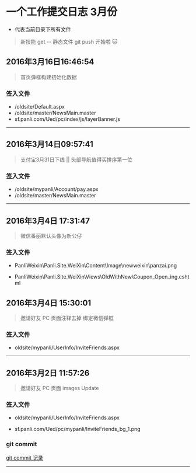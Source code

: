 # 一个工作提交日志 3月份

* 代表当前目录下所有文件

>新技能 get -- 静态文件 git push 开始啦 :cat:

## 2016年3月16日16:46:54

> 首页弹框构建初始化数据

### 签入文件

- /oldsite/Default.aspx
- /oldsite/master/NewsMain.master
- sf.panli.com/Ued/pc/index/js/layerBanner.js

---



## 2016年3月14日09:57:41

> 支付宝3月31日下线  || 头部导航值得买排序第一位


### 签入文件

- /oldsite/mypanli/Account/pay.aspx
- /oldsite/master/NewsMain.master

---


## 2016年3月4日 17:31:47

> 微信番丽默认头像为新公仔

### 签入文件

- PanliWeixin\Panli.Site.WeiXin\Content\Image\newweixin\panzai.png

- PanliWeixin\Panli.Site.WeiXin\Views\OldWithNew\Coupon_Open_ing.cshtml


## 2016年3月4日 15:30:01

> 邀请好友 PC 页面注释去掉 绑定微信弹框

### 签入文件

- oldsite/mypanli/UserInfo/InviteFriends.aspx


---


## 2016年3月2日 11:57:26

> 邀请好友 PC 页面 images  Update

### 签入文件

- oldsite/mypanli/UserInfo/InviteFriends.aspx

- sf.panli.com/Ued/pc/mypanli/InviteFriends_bg_1.png


### git commit


[git commit 记录](http://github.panli.com/eason/sf.panli.com/commit/eb8e3e208b221936c90d90c59d27eb27a9dd5dc7)

---

